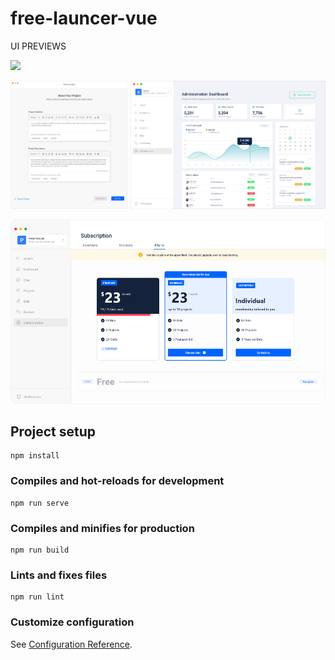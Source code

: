 # free-launcer-vue

UI PREVIEWS

![](https://github.com/alberkko/Freelancer-Social/blob/main/free-vid-1.gif)

![](https://github.com/alberkko/Freelancer-Social/blob/main/free_tt.png)

![](https://github.com/alberkko/Freelancer-Social/blob/main/free6.png)

## Project setup
```
npm install
```

### Compiles and hot-reloads for development
```
npm run serve
```

### Compiles and minifies for production
```
npm run build
```

### Lints and fixes files
```
npm run lint
```

### Customize configuration
See [Configuration Reference](https://cli.vuejs.org/config/).
